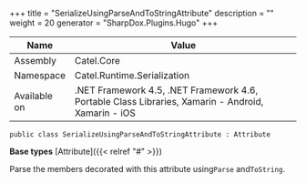 

+++
title = "SerializeUsingParseAndToStringAttribute" 
description = ""
weight = 20
generator = "SharpDox.Plugins.Hugo"
+++

Name|Value
---|---
Assembly|Catel.Core
Namespace|Catel.Runtime.Serialization
Available on|.NET Framework 4.5, .NET Framework 4.6, Portable Class Libraries, Xamarin - Android, Xamarin - iOS

```
public class SerializeUsingParseAndToStringAttribute : Attribute
```

**Base types**
[Attribute]({{< relref "#" >}})

Parse the members decorated with this attribute using`Parse` and`ToString`.

